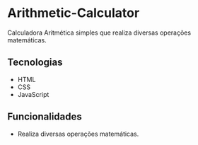 # Arithmetic-Calculator
Calculadora Aritmética simples que realiza diversas operações matemáticas.

## Tecnologias
- HTML
- CSS
- JavaScript

## Funcionalidades
- Realiza diversas operações matemáticas.
